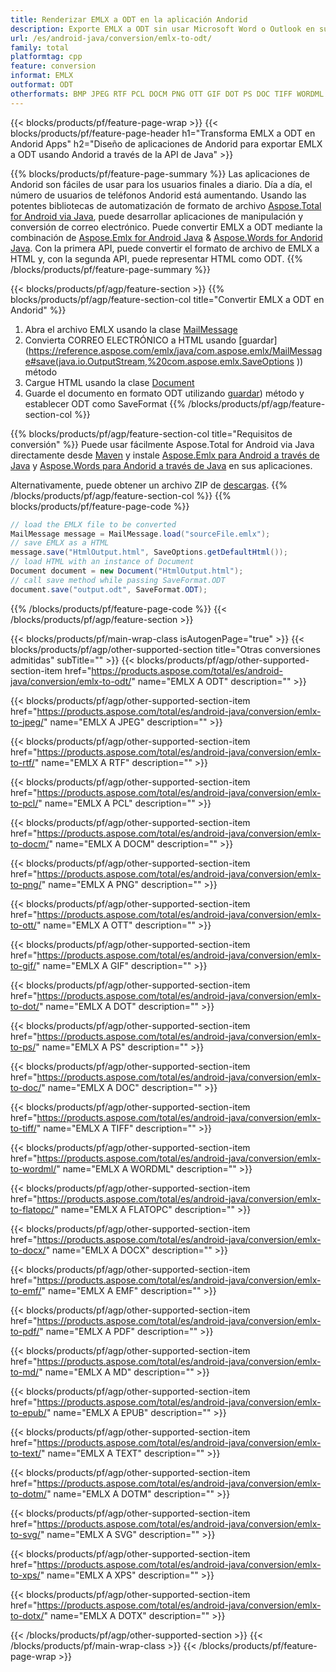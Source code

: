 ```yaml
---
title: Renderizar EMLX a ODT en la aplicación Andorid
description: Exporte EMLX a ODT sin usar Microsoft Word o Outlook en sus aplicaciones Andorid
url: /es/android-java/conversion/emlx-to-odt/
family: total
platformtag: cpp
feature: conversion
informat: EMLX
outformat: ODT
otherformats: BMP JPEG RTF PCL DOCM PNG OTT GIF DOT PS DOC TIFF WORDML FLATOPC DOCX EMF PDF MD EPUB TEXT DOTM SVG XPS DOTX
---
```

{{< blocks/products/pf/feature-page-wrap >}}
{{< blocks/products/pf/feature-page-header h1="Transforma EMLX a ODT en Andorid Apps" h2="Diseño de aplicaciones de Andorid para exportar EMLX a ODT usando Andorid a través de la API de Java" >}}

{{% blocks/products/pf/feature-page-summary %}}
Las aplicaciones de Andorid son fáciles de usar para los usuarios finales a diario. Día a día, el número de usuarios de teléfonos Andorid está aumentando. Usando las potentes bibliotecas de automatización de formato de archivo [Aspose.Total for Android via Java](https://products.aspose.com/total/android-java/), puede desarrollar aplicaciones de manipulación y conversión de correo electrónico. Puede convertir EMLX a ODT mediante la combinación de [Aspose.Emlx for Android Java](https://products.aspose.com/emlx/android-java/) & [Aspose.Words for Andorid Java](https://products.aspose.com/words/android-java/). Con la primera API, puede convertir el formato de archivo de EMLX a HTML y, con la segunda API, puede representar HTML como ODT. 
{{% /blocks/products/pf/feature-page-summary  %}}

{{< blocks/products/pf/agp/feature-section >}}
{{% blocks/products/pf/agp/feature-section-col title="Convertir EMLX a ODT en Andorid" %}}
1. Abra el archivo EMLX usando la clase [MailMessage](https://reference.aspose.com/emlx/java/com.aspose.emlx/mailmessage)
2. Convierta CORREO ELECTRÓNICO a HTML usando [guardar](https://reference.aspose.com/emlx/java/com.aspose.emlx/MailMessage#save(java.io.OutputStream,%20com.aspose.emlx.SaveOptions )) método
3. Cargue HTML usando la clase [Document](https://reference.aspose.com/words/java/com.aspose.words/Document)
4. Guarde el documento en formato ODT utilizando [guardar](https://reference.aspose.com/words/java/com.aspose.words/Document#save(java.lang.String,com.aspose.words.SaveOptions) )) método y establecer ODT como SaveFormat
{{% /blocks/products/pf/agp/feature-section-col %}}

{{% blocks/products/pf/agp/feature-section-col title="Requisitos de conversión" %}}
Puede usar fácilmente Aspose.Total for Android via Java directamente desde [Maven](https://repository.aspose.com/webapp/#/artifacts/browse/tree/General/repo/com/aspose/aspose-total) y instale [Aspose.Emlx para Android a través de Java](https://docs.aspose.com/emlx/androidjava/installation/) y [Aspose.Words para Andorid a través de Java](https://docs.aspose.com/words/java/install-aspose-words-for-android-via-java/#install-asposewords-for-android-via-java-from-maven-repository) en sus aplicaciones.

Alternativamente, puede obtener un archivo ZIP de [descargas](https://downloads.aspose.com/total/androidjava).
{{% /blocks/products/pf/agp/feature-section-col %}}
{{% blocks/products/pf/feature-page-code %}}
```cs
// load the EMLX file to be converted
MailMessage message = MailMessage.load("sourceFile.emlx"); 
// save EMLX as a HTML 
message.save("HtmlOutput.html", SaveOptions.getDefaultHtml());
// load HTML with an instance of Document
Document document = new Document("HtmlOutput.html");
// call save method while passing SaveFormat.ODT
document.save("output.odt", SaveFormat.ODT); 
```

{{% /blocks/products/pf/feature-page-code %}}
{{< /blocks/products/pf/agp/feature-section >}}

{{< blocks/products/pf/main-wrap-class isAutogenPage="true" >}}
{{< blocks/products/pf/agp/other-supported-section title="Otras conversiones admitidas" subTitle="" >}}
{{< blocks/products/pf/agp/other-supported-section-item href="https://products.aspose.com/total/es/android-java/conversion/emlx-to-odt/" name="EMLX A ODT" description="" >}}

{{< blocks/products/pf/agp/other-supported-section-item href="https://products.aspose.com/total/es/android-java/conversion/emlx-to-jpeg/" name="EMLX A JPEG" description="" >}}

{{< blocks/products/pf/agp/other-supported-section-item href="https://products.aspose.com/total/es/android-java/conversion/emlx-to-rtf/" name="EMLX A RTF" description="" >}}

{{< blocks/products/pf/agp/other-supported-section-item href="https://products.aspose.com/total/es/android-java/conversion/emlx-to-pcl/" name="EMLX A PCL" description="" >}}

{{< blocks/products/pf/agp/other-supported-section-item href="https://products.aspose.com/total/es/android-java/conversion/emlx-to-docm/" name="EMLX A DOCM" description="" >}}

{{< blocks/products/pf/agp/other-supported-section-item href="https://products.aspose.com/total/es/android-java/conversion/emlx-to-png/" name="EMLX A PNG" description="" >}}

{{< blocks/products/pf/agp/other-supported-section-item href="https://products.aspose.com/total/es/android-java/conversion/emlx-to-ott/" name="EMLX A OTT" description="" >}}

{{< blocks/products/pf/agp/other-supported-section-item href="https://products.aspose.com/total/es/android-java/conversion/emlx-to-gif/" name="EMLX A GIF" description="" >}}

{{< blocks/products/pf/agp/other-supported-section-item href="https://products.aspose.com/total/es/android-java/conversion/emlx-to-dot/" name="EMLX A DOT" description="" >}}

{{< blocks/products/pf/agp/other-supported-section-item href="https://products.aspose.com/total/es/android-java/conversion/emlx-to-ps/" name="EMLX A PS" description="" >}}

{{< blocks/products/pf/agp/other-supported-section-item href="https://products.aspose.com/total/es/android-java/conversion/emlx-to-doc/" name="EMLX A DOC" description="" >}}

{{< blocks/products/pf/agp/other-supported-section-item href="https://products.aspose.com/total/es/android-java/conversion/emlx-to-tiff/" name="EMLX A TIFF" description="" >}}

{{< blocks/products/pf/agp/other-supported-section-item href="https://products.aspose.com/total/es/android-java/conversion/emlx-to-wordml/" name="EMLX A WORDML" description="" >}}

{{< blocks/products/pf/agp/other-supported-section-item href="https://products.aspose.com/total/es/android-java/conversion/emlx-to-flatopc/" name="EMLX A FLATOPC" description="" >}}

{{< blocks/products/pf/agp/other-supported-section-item href="https://products.aspose.com/total/es/android-java/conversion/emlx-to-docx/" name="EMLX A DOCX" description="" >}}

{{< blocks/products/pf/agp/other-supported-section-item href="https://products.aspose.com/total/es/android-java/conversion/emlx-to-emf/" name="EMLX A EMF" description="" >}}

{{< blocks/products/pf/agp/other-supported-section-item href="https://products.aspose.com/total/es/android-java/conversion/emlx-to-pdf/" name="EMLX A PDF" description="" >}}

{{< blocks/products/pf/agp/other-supported-section-item href="https://products.aspose.com/total/es/android-java/conversion/emlx-to-md/" name="EMLX A MD" description="" >}}

{{< blocks/products/pf/agp/other-supported-section-item href="https://products.aspose.com/total/es/android-java/conversion/emlx-to-epub/" name="EMLX A EPUB" description="" >}}

{{< blocks/products/pf/agp/other-supported-section-item href="https://products.aspose.com/total/es/android-java/conversion/emlx-to-text/" name="EMLX A TEXT" description="" >}}

{{< blocks/products/pf/agp/other-supported-section-item href="https://products.aspose.com/total/es/android-java/conversion/emlx-to-dotm/" name="EMLX A DOTM" description="" >}}

{{< blocks/products/pf/agp/other-supported-section-item href="https://products.aspose.com/total/es/android-java/conversion/emlx-to-svg/" name="EMLX A SVG" description="" >}}

{{< blocks/products/pf/agp/other-supported-section-item href="https://products.aspose.com/total/es/android-java/conversion/emlx-to-xps/" name="EMLX A XPS" description="" >}}

{{< blocks/products/pf/agp/other-supported-section-item href="https://products.aspose.com/total/es/android-java/conversion/emlx-to-dotx/" name="EMLX A DOTX" description="" >}}


{{< /blocks/products/pf/agp/other-supported-section >}}
{{< /blocks/products/pf/main-wrap-class >}}
{{< /blocks/products/pf/feature-page-wrap >}}